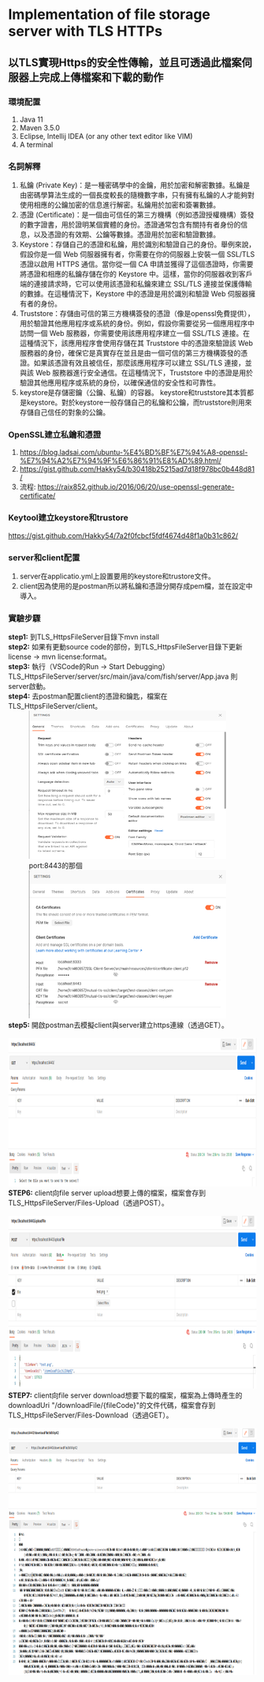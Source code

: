 # Implementation of file storage server with TLS HTTPs
## 以TLS實現Https的安全性傳輸，並且可透過此檔案伺服器上完成上傳檔案和下載的動作
### 環境配置
1. Java 11
2. Maven 3.5.0
3. Eclipse, Intellij IDEA (or any other text editor like VIM)
4. A terminal
### 名詞解釋
1. 私鑰 (Private Key)：是一種密碼學中的金鑰，用於加密和解密數據。私鑰是由密碼學算法生成的一個長度較長的隨機數字串，只有擁有私鑰的人才能夠對使用相應的公鑰加密的信息進行解密。私鑰用於加密和簽署數據。
2. 憑證 (Certificate)：是一個由可信任的第三方機構（例如憑證授權機構）簽發的數字證書，用於證明某個實體的身份。憑證通常包含有關持有者身份的信息，以及憑證的有效期、公鑰等數據。憑證用於加密和驗證數據。
3. Keystore：存儲自己的憑證和私鑰，用於識別和驗證自己的身份。舉例來說，假設你是一個 Web 伺服器擁有者，你需要在你的伺服器上安裝一個 SSL/TLS 憑證以啟用 HTTPS 通信。當你從一個 CA 申請並獲得了這個憑證時，你需要將憑證和相應的私鑰存儲在你的 Keystore 中。這樣，當你的伺服器收到客戶端的連接請求時，它可以使用該憑證和私鑰來建立 SSL/TLS 連接並保護傳輸的數據。在這種情況下，Keystore 中的憑證是用於識別和驗證 Web 伺服器擁有者的身份。
4. Truststore：存儲由可信的第三方機構簽發的憑證（像是openssl免費提供），用於驗證其他應用程序或系統的身份。例如，假設你需要從另一個應用程序中訪問一個 Web 服務器，你需要使用該應用程序建立一個 SSL/TLS 連接。在這種情況下，該應用程序會使用存儲在其 Truststore 中的憑證來驗證該 Web 服務器的身份，確保它是真實存在並且是由一個可信的第三方機構簽發的憑證。如果該憑證有效且被信任，那麼該應用程序可以建立 SSL/TLS 連接，並與該 Web 服務器進行安全通信。在這種情況下，Truststore 中的憑證是用於驗證其他應用程序或系統的身份，以確保通信的安全性和可靠性。   
5. keystore是存儲密鑰（公鑰、私鑰）的容器。 keystore和truststore其本質都是keystore。對於keystore一般存儲自己的私鑰和公鑰，而truststore則用來存儲自己信任的對象的公鑰。
### OpenSSL建立私鑰和憑證   
1. <https://blog.ladsai.com/ubuntu-%E4%BD%BF%E7%94%A8-openssl-%E7%94%A2%E7%94%9F%E6%86%91%E8%AD%89.html/>   
2. <https://gist.github.com/Hakky54/b30418b25215ad7d18f978bc0b448d81/>
3. 流程: <https://raix852.github.io/2016/06/20/use-openssl-generate-certificate/>
### Keytool建立keystore和trustore
<https://gist.github.com/Hakky54/7a2f0fcbcf5fdf4674d48f1a0b31c862/>
### server和client配置  
1. server在applicatio.yml上設置要用的keystore和trustore文件。    
2. client因為使用的是postman所以將私鑰和憑證分開存成pem檔，並在設定中導入。    
### 實驗步驟
**step1:** 到TLS_HttpsFileServer目錄下mvn install   
**step2:** 如果有更動source code的部份，到TLS_HttpsFileServer目錄下更新license -> mvn license:format。  
**step3:** 執行（VSCode的Run -> Start Debugging）TLS_HttpsFileServer/server/src/main/java/com/fish/server/App.java 則server啟動。      
**step4:** 去postman配置client的憑證和鑰匙，檔案在 TLS_HttpsFileServer/client。          
&emsp;&emsp;&emsp;<img src="https://github.com/csiemichelin/Implementation-of-file-storage-server-with-TLS-Https/blob/main/TLS_HttpsFileServer/images/postman1.png?raw=true" width="400" height="300">  
&emsp;&emsp;&emsp;port:8443的那個    
&emsp;&emsp;&emsp;<img src="https://github.com/csiemichelin/Implementation-of-file-storage-server-with-TLS-Https/blob/main/TLS_HttpsFileServer/images/postman2.png?raw=true" width="400" height="300">     
**step5:** 開啟postman去模擬client與server建立https連線（透過GET）。        
&emsp;&emsp;&emsp;<img src="https://github.com/csiemichelin/Implementation-of-file-storage-server-with-TLS-Https/blob/main/TLS_HttpsFileServer/images/knock.png?raw=true" width="1000" height="300">    
**STEP6:** client向file server upload想要上傳的檔案，檔案會存到 TLS_HttpsFileServer/Files-Upload（透過POST）。    
&emsp;&emsp;&emsp;<img src="https://github.com/csiemichelin/Implementation-of-file-storage-server-with-TLS-Https/blob/main/TLS_HttpsFileServer/images/upload.png?raw=true" width="1000" height="350">    
**STEP7:** client向file server download想要下載的檔案，檔案為上傳時產生的 downloadUri "/downloadFile/{fileCode}"的文件代碼，檔案會存到 TLS_HttpsFileServer/Files-Download（透過GET）。       
&emsp;&emsp;&emsp;<img src="https://github.com/csiemichelin/Implementation-of-file-storage-server-with-TLS-Https/blob/main/TLS_HttpsFileServer/images/download.png?raw=true" width="1000" height="500">    
